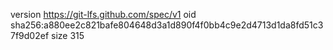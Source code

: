 version https://git-lfs.github.com/spec/v1
oid sha256:a880ee2c821bafe804648d3a1d890f4f0bb4c9e2d4713d1da8fd51c37f9d02ef
size 315
